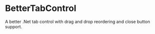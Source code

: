 # BetterTabControl
A better .Net tab control with drag and drop reordering and close button support.

